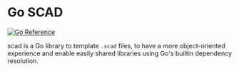 # Go SCAD

[![Go Reference](https://pkg.go.dev/badge/go.incompletion.ist/go-scad.svg)](https://pkg.go.dev/go.incompletion.ist/go-scad)

scad is a Go library to template `.scad` files, to have a more object-oriented experience
and enable easily shared libraries using Go's builtin dependency resolution.
